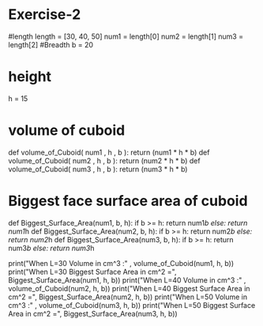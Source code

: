 # Exercise-2
#length
length = [30, 40, 50]
num1 = length[0]
num2 = length[1]
num3 = length[2]
#Breadth
b = 20
# height
h = 15
# volume of cuboid
def volume_of_Cuboid( num1 , h , b ):
    return (num1 * h * b)
def volume_of_Cuboid( num2 , h , b ):
    return (num2 * h * b)
def volume_of_Cuboid( num3 , h , b ):
    return (num3 * h * b)
    

# Biggest face surface area of cuboid
def Biggest_Surface_Area(num1, b, h):
    if b >= h:
        return num1*b
    else:
        return num1*h
def Biggest_Surface_Area(num2, b, h):
    if b >= h:
        return num2*b
    else:
        return num2*h
def Biggest_Surface_Area(num3, b, h):
    if b >= h:
        return num3*b
    else:
        return num3*h
     
print("When L=30  Volume in cm^3 :" , volume_of_Cuboid(num1, h, b))
print("When L=30 Biggest Surface Area in cm^2 =", Biggest_Surface_Area(num1, h, b))
print("When L=40 Volume in cm^3 :" , volume_of_Cuboid(num2, h, b))
print("When L=40 Biggest Surface Area in cm^2 =", Biggest_Surface_Area(num2, h, b))
print("When L=50 Volume in cm^3 :" , volume_of_Cuboid(num3, h, b))
print("When L=50 Biggest Surface Area in cm^2 =", Biggest_Surface_Area(num3, h, b))
